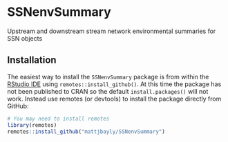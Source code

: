 # SSNenvSummary
Upstream and downstream stream network environmental summaries for SSN objects

## Installation

The easiest way to install the `SSNenvSummary` package is from within the [RStudio IDE](https://www.rstudio.com/products/rstudio/download/) using `remotes::install_github()`. At this time the package has not been published to CRAN so the default `install.packages()` will not work. Instead use remotes (or devtools) to install the package directly from GitHub:
``` r
# You may need to install remotes
library(remotes)
remotes::install_github("mattjbayly/SSNenvSummary")
```
